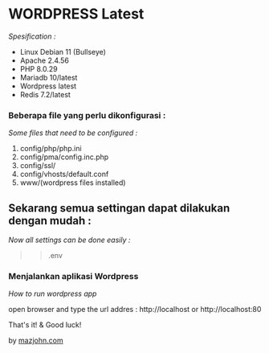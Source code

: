 # WORDPRESS Latest

*Spesification :*
- Linux Debian 11 (Bullseye)
- Apache 2.4.56
- PHP 8.0.29
- Mariadb 10/latest
- Wordpress latest
- Redis 7.2/latest


### Beberapa file yang perlu dikonfigurasi :
*Some files that need to be configured :*

1. config/php/php.ini
2. config/pma/config.inc.php
3. config/ssl/
4. config/vhosts/default.conf
5. www/(wordpress files installed)

## Sekarang semua settingan dapat dilakukan dengan mudah :
*Now all settings can be done easily :*
>> .env

### Menjalankan aplikasi Wordpress
*How to run wordpress app*

open browser and type the url addres : http://localhost or http://localhost:80

That's it! & Good luck!

by [mazjohn.com](https://mazjohn.com)
